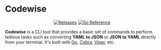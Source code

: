 # Codewise

<div align="center">

<!-- ![Candy CLI logo](https://user-images.githubusercontent.com/51878265/224826395-f62efa65-f64c-4c2e-aa93-ad6f72e0d5d7.png) -->

[![Releases](https://github.com/aryansharma9917/Codewise-CLI/actions/workflows/releases.yml/badge.svg)](https://github.com/aryansharma9917/Codewise-CLI/actions/workflows/releases.yml) [![Go Reference](https://pkg.go.dev/badge/github.com/Pradumnasaraf/candy.svg)](https://pkg.go.dev/github.com/aryansharma9917/Codewise-CLI)

</div>

**Codewise** is a CLI tool that provides a basic set of commands to perform tedious tasks such as converting **YAML to JSON** or **JSON to YAML** directly from your terminal. It's built with [Go](https://github.com/golang/go), [Cobra](https://github.com/spf13/cobra), [Viper](https://github.com/spf13/viper), etc.

